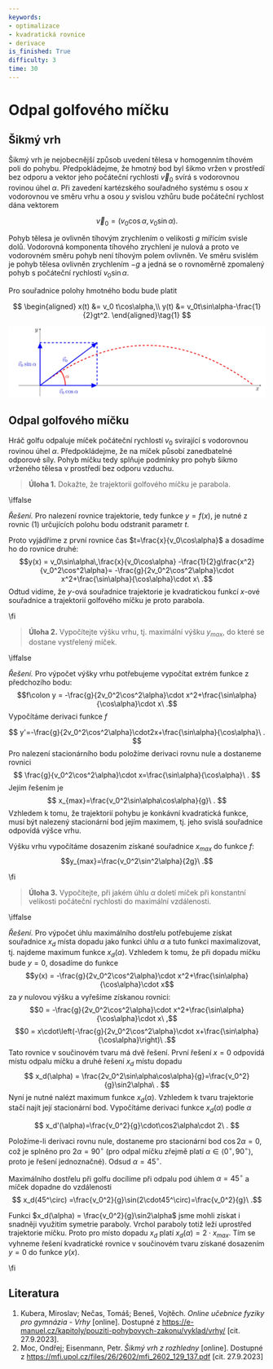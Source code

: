 ```yaml
---
keywords:
- optimalizace
- kvadratická rovnice
- derivace
is_finished: True
difficulty: 3
time: 30
---
```


# Odpal golfového míčku

## Šikmý vrh

Šikmý vrh je nejobecnější způsob uvedení tělesa v homogenním tíhovém
poli do pohybu.  Předpokládejme, že hmotný bod byl šikmo vržen v
prostředí bez odporu a vektor jeho počáteční rychlosti $\vec {v}_0$ svírá s
vodorovnou rovinou úhel $\alpha$. Při zavedení kartézského souřadného
systému s osou $x$ vodorovnou ve směru vrhu a osou $y$ svislou vzhůru
bude počáteční rychlost dána vektorem

$$\vec{v}_0=(v_0\cos\alpha,v_0\sin\alpha).$$

Pohyb tělesa je ovlivněn tíhovým zrychlením o velikosti $g$ mířícím
svisle dolů. Vodorovná komponenta tíhového zrychlení je nulová a
proto ve vodorovném směru pohyb není tíhovým polem ovlivněn. Ve směru
svislém je pohyb tělesa ovlivněn zrychlením $-g$ a jedná se o
rovnoměrně zpomalený pohyb s počáteční rychlostí $v_0\sin\alpha$.

Pro souřadnice polohy hmotného bodu bude platit

$$
\begin{aligned}
        x(t) &= v_0 t\cos\alpha,\\
        y(t) &= v_0t\sin\alpha-\frac{1}{2}gt^2.
\end{aligned}\tag{1}
$$

![Šikmý vrh](math4you_00013.jpg)

## Odpal golfového míčku

Hráč golfu odpaluje míček počáteční rychlostí $v_0$ svírající s
vodorovnou rovinou úhel $\alpha$. Předpokládejme, že na míček působí
zanedbatelné odporové síly. Pohyb míčku tedy splňuje podmínky pro
pohyb šikmo vrženého tělesa v prostředí bez odporu vzduchu.

>**Úloha 1.**  Dokažte, že trajektorií golfového míčku je parabola.

\iffalse

*Řešení.* Pro nalezení rovnice trajektorie, tedy funkce $y=f(x)$, je
nutné z rovnic (1) určujících polohu bodu odstranit parametr $t$.

Proto vyjádříme z první rovnice čas $t=\frac{x}{v_0\cos\alpha}$ a
dosadíme ho do rovnice druhé:
$$y(x) = v_0\sin\alpha\,\frac{x}{v_0\cos\alpha} -\frac{1}{2}g\frac{x^2}{v_0^2\cos^2\alpha}= -\frac{g}{2v_0^2\cos^2\alpha}\cdot x^2+\frac{\sin\alpha}{\cos\alpha}\cdot x\ .$$
Odtud vidíme, že $y$-ová souřadnice trajektorie je kvadratickou funkcí
$x$-ové souřadnice a trajektorií golfového míčku je proto parabola.

\fi

>**Úloha 2.** Vypočítejte výšku vrhu, tj. maximální výšku $y_{max}$, do které se dostane vystřelený míček.

\iffalse

*Řešení.* Pro výpočet výšky vrhu potřebujeme vypočítat extrém funkce z
předchozího bodu:
$$f\colon y = -\frac{g}{2v_0^2\cos^2\alpha}\cdot x^2+\frac{\sin\alpha}{\cos\alpha}\cdot x\ .$$
Vypočítáme derivaci funkce $f$

$$
y'=-\frac{g}{2v_0^2\cos^2\alpha}\cdot2x+\frac{\sin\alpha}{\cos\alpha}\ .
$$
Pro nalezení stacionárního bodu položíme derivaci rovnu nule a
dostaneme rovnici
$$
\frac{g}{v_0^2\cos^2\alpha}\cdot x=\frac{\sin\alpha}{\cos\alpha}\ .
$$
Jejím řešením je
$$
x_{max}=\frac{v_0^2\sin\alpha\cos\alpha}{g}\ .
$$
Vzhledem k tomu, že trajektorií pohybu je konkávní kvadratická funkce,
musí být nalezený stacionární bod jejím maximem, tj. jeho svislá
souřadnice odpovídá výšce vrhu.
 
Výšku vrhu vypočítáme dosazením získané souřadnice $x_{max}$ do funkce $f$:
$$y_{max}=\frac{v_0^2\sin^2\alpha}{2g}\ .$$

\fi

> **Úloha 3.** Vypočítejte, při jakém úhlu $\alpha$ doletí 
> míček při konstantní velikosti počáteční rychlosti do 
> maximální vzdálenosti.

\iffalse

*Řešení.* Pro výpočet úhlu maximálního dostřelu potřebujeme získat
souřadnice $x_d$ místa dopadu jako funkci úhlu $\alpha$ a tuto funkci
maximalizovat, tj. najdeme maximum funkce $x_d(\alpha).$ Vzhledem k
tomu, že při dopadu míčku bude $y=0$, dosadíme do funkce
$$y(x) = -\frac{g}{2v_0^2\cos^2\alpha}\cdot x^2+\frac{\sin\alpha}{\cos\alpha}\cdot x$$
za $y$ nulovou výšku a vyřešíme získanou rovnici: 
$$0 = -\frac{g}{2v_0^2\cos^2\alpha}\cdot x^2+\frac{\sin\alpha}{\cos\alpha}\cdot x\ ,$$
$$0 = x\cdot\left(-\frac{g}{2v_0^2\cos^2\alpha}\cdot x+\frac{\sin\alpha}{\cos\alpha}\right)\ .$$
Tato rovnice v součinovém tvaru má dvě řešení. První 
řešení $x=0$ odpovídá místu odpalu míčku a druhé řešení $x_d$ místu dopadu
$$
x_d(\alpha) = \frac{2v_0^2\sin\alpha\cos\alpha}{g}=\frac{v_0^2}{g}\sin2\alpha\ .
$$ 
Nyní je nutné nalézt maximum funkce $x_d(\alpha)$. Vzhledem k tvaru trajektorie stačí najít
její stacionární bod. Vypočítáme derivaci funkce $x_d(\alpha)$ podle
$\alpha$

$$
x_d'(\alpha)=\frac{v_0^2}{g}\cdot\cos2\alpha\cdot 2\ .
$$ 

Položíme-li derivaci rovnu nule, dostaneme pro 
stacionární bod $\cos2\alpha=0$, což je splněno pro 
$2\alpha=90^\circ$ (pro odpal míčku zřejmě platí 
$\alpha\in\langle0^\circ,90^\circ\rangle$, proto je řešení jednoznačné). Odsud 
$\alpha=45^\circ$.

Maximálního dostřelu při golfu docílíme při odpalu pod úhlem
$\alpha=45^\circ$ a míček dopadne do vzdálenosti
$$
x_d(45^\circ) =\frac{v_0^2}{g}\sin(2\cdot45^\circ)=\frac{v_0^2}{g}\ .$$ 

Funkci $x_d(\alpha) = \frac{v_0^2}{g}\sin2\alpha$ jsme mohli získat i snadněji využitím 
symetrie paraboly. Vrchol paraboly totiž leží uprostřed trajektorie míčku. 
Proto pro místo dopadu $x_{d}$ platí $x_d(\alpha) = 2\cdot x_{max}$. 
Tím se vyhneme řešení kvadratické rovnice v součinovém tvaru získané dosazením $y=0$ do funkce $y(x)$.

\fi

## Literatura

1. Kubera, Miroslav; Nečas, Tomáš; Beneš, Vojtěch. *Online učebnice
   fyziky pro gymnázia - Vrhy* [online]. Dostupné z
   <https://e-manuel.cz/kapitoly/pouziti-pohybovych-zakonu/vyklad/vrhy/>
   [cit. 27.9.2023].
2. Moc, Ondřej; Eisenmann, Petr. *Šikmý vrh z rozhledny*
   [online]. Dostupné z
   <https://mfi.upol.cz/files/26/2602/mfi_2602_129_137.pdf>
   [cit. 27.9.2023]
